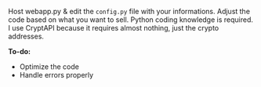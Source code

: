 Host webapp.py & edit the `config.py` file with your informations. Adjust the code based on what you want to sell. Python coding knowledge is required. I use CryptAPI because it requires almost nothing, just the crypto addresses.

**To-do:**
- Optimize the code
- Handle errors properly
